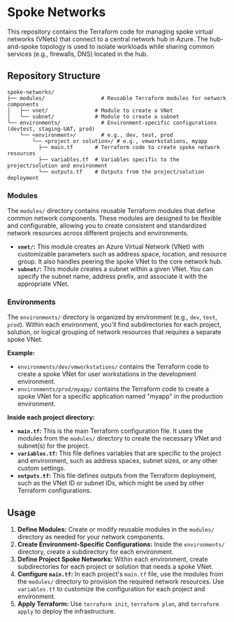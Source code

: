 # Spoke Networks

This repository contains the Terraform code for managing spoke virtual networks (VNets) that connect to a central network hub in Azure. The hub-and-spoke topology is used to isolate workloads while sharing common services (e.g., firewalls, DNS) located in the hub.

## Repository Structure

```
spoke-networks/
├── modules/                  # Reusable Terraform modules for network components
│   ├── vnet/               # Module to create a VNet
│   └── subnet/             # Module to create a subnet
└── environments/             # Environment-specific configurations (devtest, staging-UAT, prod)
    └── <environment>/        # e.g., dev, test, prod
        └── <project or solution>/ # e.g., vmworkstations, myapp
          ├── main.tf       # Terraform code to create spoke network resources
          ├── variables.tf  # Variables specific to the project/solution and environment
          └── outputs.tf    # Outputs from the project/solution deployment
```

### Modules

The `modules/` directory contains reusable Terraform modules that define common network components. These modules are designed to be flexible and configurable, allowing you to create consistent and standardized network resources across different projects and environments.

*   **`vnet/`:** This module creates an Azure Virtual Network (VNet) with customizable parameters such as address space, location, and resource group. It also handles peering the spoke VNet to the core network hub.
*   **`subnet/`:** This module creates a subnet within a given VNet. You can specify the subnet name, address prefix, and associate it with the appropriate VNet.

### Environments

The `environments/` directory is organized by environment (e.g., `dev`, `test`, `prod`). Within each environment, you'll find subdirectories for each project, solution, or logical grouping of network resources that requires a separate spoke VNet.

**Example:**

*   `environments/dev/vmworkstations/` contains the Terraform code to create a spoke VNet for user workstations in the development environment.
*   `environments/prod/myapp/` contains the Terraform code to create a spoke VNet for a specific application named "myapp" in the production environment.

**Inside each project directory:**

*   **`main.tf`:** This is the main Terraform configuration file. It uses the modules from the `modules/` directory to create the necessary VNet and subnet(s) for the project.
*   **`variables.tf`:** This file defines variables that are specific to the project and environment, such as address spaces, subnet sizes, or any other custom settings.
*   **`outputs.tf`:** This file defines outputs from the Terraform deployment, such as the VNet ID or subnet IDs, which might be used by other Terraform configurations.

## Usage

1.  **Define Modules:** Create or modify reusable modules in the `modules/` directory as needed for your network components.
2.  **Create Environment-Specific Configurations:** Inside the `environments/` directory, create a subdirectory for each environment.
3.  **Define Project Spoke Networks:** Within each environment, create subdirectories for each project or solution that needs a spoke VNet.
4.  **Configure `main.tf`:** In each project's `main.tf` file, use the modules from the `modules/` directory to provision the required network resources. Use `variables.tf` to customize the configuration for each project and environment.
5.  **Apply Terraform:** Use `terraform init`, `terraform plan`, and `terraform apply` to deploy the infrastructure.
